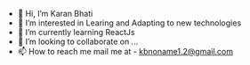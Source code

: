 - 👋 Hi, I’m Karan Bhati
- 👀 I’m interested in Learing and Adapting to new technologies
- 🌱 I’m currently learning ReactJs
- 💞️ I’m looking to collaborate on ...
- 📫 How to reach me mail me at - kbnoname1.2@gmail.com

<!---
DeadlyGmerx/DeadlyGmerx is a ✨ special ✨ repository because its `README.md` (this file) appears on your GitHub profile.
You can click the Preview link to take a look at your changes.
--->
